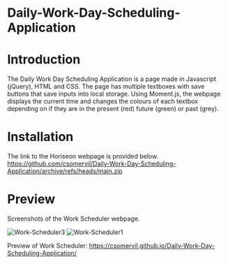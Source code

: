 # Daily-Work-Day-Scheduling-Application

# Introduction

The Daily Work Day Scheduling Application is a page made in Javascript (jQuery), HTML and CSS. The page has multiple textboxes with save buttons that save inputs into local storage. Using Moment.js, the webpage displays the current time and changes the colours of each textbox depending on if they are in the present (red) future (green) or past (grey).

# Installation

The link to the Horiseon webpage is provided below.
https://github.com/csomervil/Daily-Work-Day-Scheduling-Application/archive/refs/heads/main.zip

# Preview

Screenshots of the Work Scheduler webpage.

![Work-Scheduler3](https://user-images.githubusercontent.com/100229796/159572724-397f760d-3714-4ac7-ae4f-5061f1ab8f11.png)
![Work-Scheduler1](https://user-images.githubusercontent.com/100229796/159571701-e55adefa-a380-45f2-bfef-5001a1dc969a.png)

Preview of Work Scheduler:
https://csomervil.github.io/Daily-Work-Day-Scheduling-Application/
